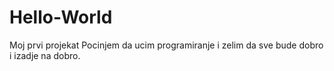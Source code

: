 # Hello-World
Moj prvi projekat
Pocinjem da ucim programiranje i zelim da sve bude dobro i izadje na dobro.

